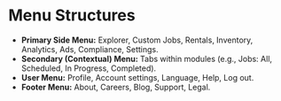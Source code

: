# Menu Structures

- **Primary Side Menu:** Explorer, Custom Jobs, Rentals, Inventory, Analytics, Ads, Compliance, Settings.
- **Secondary (Contextual) Menu:** Tabs within modules (e.g., Jobs: All, Scheduled, In Progress, Completed).
- **User Menu:** Profile, Account settings, Language, Help, Log out.
- **Footer Menu:** About, Careers, Blog, Support, Legal.
